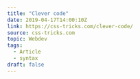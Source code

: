 ```yaml
---
title: "Clever code"
date: 2019-04-17T14:00:10Z
link: https://css-tricks.com/clever-code/
source: css-tricks.com
topic: Webdev
tags:
  - Article
  - syntax
draft: false
---
```

